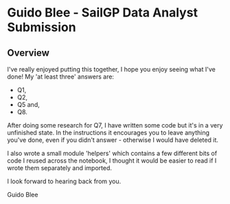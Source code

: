 # Guido Blee - SailGP Data Analyst Submission

## Overview
I've really enjoyed putting this together, I hope you enjoy seeing what I've done! My 'at least three' answers are:  
- Q1,
- Q2,
- Q5 and,
- Q8.

After doing some research for Q7, I have written some code but it's in a very unfinished state. In the instructions it encourages you to leave anything you've done, even if you didn't answer - otherwise I would have deleted it. 

I also wrote a small module 'helpers' which contains a few different bits of code I reused across the notebook, I thought it would be easier to read if I wrote them separately and imported.

I look forward to hearing back from you.

Guido Blee